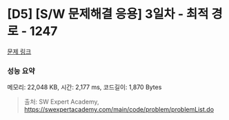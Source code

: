 # [D5] [S/W 문제해결 응용] 3일차 - 최적 경로 - 1247 

[문제 링크](https://swexpertacademy.com/main/code/problem/problemDetail.do?contestProbId=AV15OZ4qAPICFAYD) 

### 성능 요약

메모리: 22,048 KB, 시간: 2,177 ms, 코드길이: 1,870 Bytes



> 출처: SW Expert Academy, https://swexpertacademy.com/main/code/problem/problemList.do